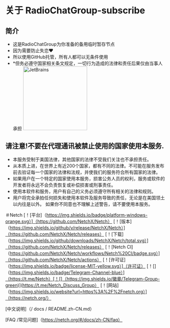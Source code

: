 # 关于 RadioChatGroup-subscribe

## 简介
- 这是RadioChatGroup为你准备的备用临时暂存节点
- 因为需要防止失恋❤
- 所以使用GitHub托管，所有人都可以无条件使用
- *但务必遵守国家相关条文规定，一切行为造成的法律和责任后果仅由当事人承担
<a href="https://www.jetbrains.com/?from=Netch"><img src="../.github/jetbrains-variant-4.svg" alt="JetBrains" width="200"/></a>


## 请注意!不要在代理通讯被禁止使用的国家使用本服务.
- 本服务受制于美国法律，其他国家的法律不受我们关注也不承担责任。
- 从本质上进，在世界上有近200个国家，都有不同的法律。不可能在服务发布前去验证每一个国家的法律和法规，并使我们的服务符合所有国家的法律。
- 如果用户在一个特定的国家使用本服务，损害公务人员的权利，服务或软件的开发者将永远不会负责恢复或补偿损害或刑事责任。
- 使用本软件和服务，用户有自己的义务必须遵守所有相关的法律和规则。
- 用户将完全承拍任何损失和使用本软件及服务导致的责任，无论是在美国领土以内往是以外。
如果你不同意也不理解上述警告，请不要使用本服务。

＃Netch
[！[平台]（https://img.shields.io/badge/platform-windows-orange.svg）]（https://github.com/NetchX/Netch）
[！[版本]（https://img.shields.io/github/v/release/NetchX/Netch）]（https://github.com/NetchX/Netch/releases）
[！[下载]（https://img.shields.io/github/downloads/NetchX/Netch/total.svg）]（https://github.com/NetchX/Netch/releases）
[！[Netch CI]（https://github.com/NetchX/Netch/workflows/Netch%20CI/badge.svg）]（https://github.com/NetchX/Netch/actions）
[！[许可证]（https://img.shields.io/badge/license-MIT-yellow.svg）]（许可证）
[！[]（https://img.shields.io/badge/Telegram-Channel-blue）]（https://t.me/Netch）[！[]（https://img.shields.io/徽章/Telegram-Group-green)](https://t.me/Netch_Discuss_Group） 
[！[网站]（https://img.shields.io/website?url=https%3A%2F%2Fnetch.org）]（https://netch.org/）

[中文说明]（/ docs / README.zh-CN.md）

[FAQ /常见问题]（https://netch.org/#/docs/zh-CN/faq）

